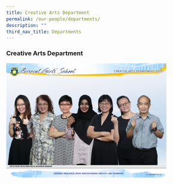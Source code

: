 ```yaml
---
title: Creative Arts Department
permalink: /our-people/departments/
description: ""
third_nav_title: Departments
---
```

### **Creative Arts Department**

<img src="/images/CreativeArtsDepartment2022.jpg" style="width:85%">